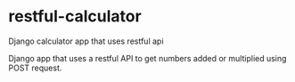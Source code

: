 # restful-calculator
Django calculator app that uses restful api

Django app that uses a restful API to get numbers added or multiplied using POST request.
